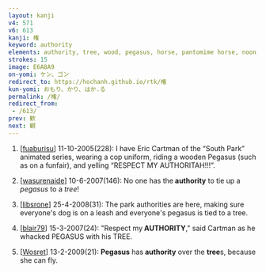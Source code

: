 ```yaml
---
layout: kanji
v4: 571
v6: 613
kanji: 権
keyword: authority
elements: authority, tree, wood, pegasus, horse, pantomime horse, noon, sign of the horse, turkey
strokes: 15
image: E6A8A9
on-yomi: ケン、ゴン
redirect_to: https://hochanh.github.io/rtk/権
kun-yomi: おもり、かり、はか.る
permalink: /権/
redirect_from:
 - /613/
prev: 歓
next: 観
---
```


1) [<a href="http://kanji.koohii.com/profile/fuaburisu">fuaburisu</a>] 11-10-2005(228): I have Eric Cartman of the “South Park” animated series, wearing a cop uniform, riding a wooden Pegasus (such as on a funfair), and yelling “RESPECT MY AUTHORITAH!!!”.

2) [<a href="http://kanji.koohii.com/profile/wasurenaide">wasurenaide</a>] 10-6-2007(146): No one has the<strong> authority</strong> to tie up a <em>pegasus</em> to a <em>tree</em>!

3) [<a href="http://kanji.koohii.com/profile/libsrone">libsrone</a>] 25-4-2008(31): The park authorities are here, making sure everyone&#039;s dog is on a leash and everyone&#039;s pegasus is tied to a tree.

4) [<a href="http://kanji.koohii.com/profile/blair79">blair79</a>] 15-3-2007(24): &quot;Respect my<strong> AUTHORITY</strong>,&quot; said Cartman as he whacked PEGASUS with his TREE.

5) [<a href="http://kanji.koohii.com/profile/Wosret">Wosret</a>] 13-2-2009(21): <strong>Pegasus</strong> has<strong> authority</strong> over the <strong>tree</strong>s, because she can fly.

